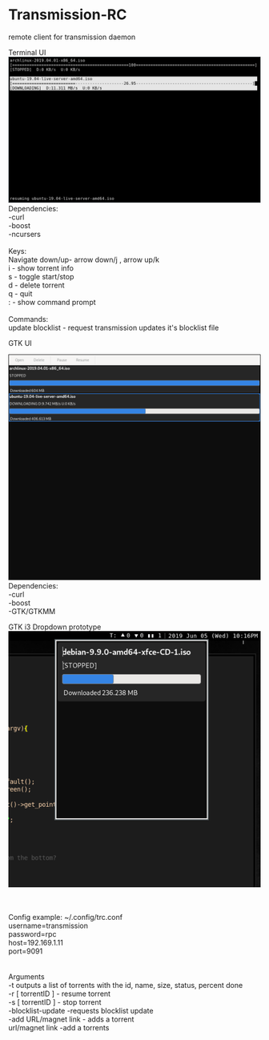 # Transmission-RC
remote client for transmission daemon

Terminal UI
![alt text](https://github.com/TylerOrcutt/Transmission-RC/blob/master/screens/terminal.png)
Dependencies:
<br />
-curl
<br />
-boost<br />
-ncursers
<br />
<br />
Keys:<br />
Navigate down/up- arrow down/j , arrow up/k <br />
i - show torrent info<br/>
s - toggle start/stop <br>
d - delete torrent<br />
q - quit<br />
: - show command prompt
<br />
<br />
Commands:<br />
update blocklist - request transmission updates it's blocklist file
<br />

GTK UI<br />

![alt text](https://github.com/TylerOrcutt/Transmission-RC/blob/master/screens/gtk.png)
<br />
Dependencies:<br />
-curl<br />
-boost<br />
-GTK/GTKMM<br />

GTK i3 Dropdown prototype<br />
![alt text](https://github.com/TylerOrcutt/Transmission-RC/blob/master/screens/i3blocks_dropdown.png)

<br />
<br />  
Config example: ~/.config/trc.conf<br />
 username=transmission<br />
 password=rpc<br />
 host=192.169.1.11<br />
 port=9091<br />

<br />
<br />  
Arguments<br />
-t   outputs a list of torrents with the id, name, size, status, percent done<br/>
-r [ torrentID ] - resume torrent <br />
-s [ torrentID ] - stop torrent <br />
-blocklist-update -requests blocklist update<br />
-add URL/magnet link - adds a torrent<br />
url/magnet link -add a torrents <br />
  
